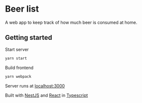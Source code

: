 
# Beer list

A web app to keep track of how much beer is consumed at home.

## Getting started

Start server

```sh
yarn start
```

Build frontend

```sh
yarn webpack
```

Server runs at [localhost:3000](http://localhost:3000)

Built with [NestJS](https://www.nestjs.com) and [React](https://reactjs.org/) in [Typescript](https://www.typescriptlang.org/)
